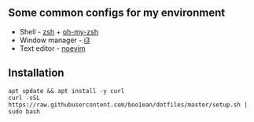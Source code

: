 ## Some common configs for my environment

* Shell - [zsh](http://www.zsh.org/) + [oh-my-zsh](http://ohmyz.sh/)
* Window manager - [i3](https://i3wm.org/)
* Text editor - [noevim](https://neovim.io/)

## Installation

```
apt update && apt install -y curl
curl -sSL https://raw.githubusercontent.com/boo1ean/dotfiles/master/setup.sh | sudo bash
```
